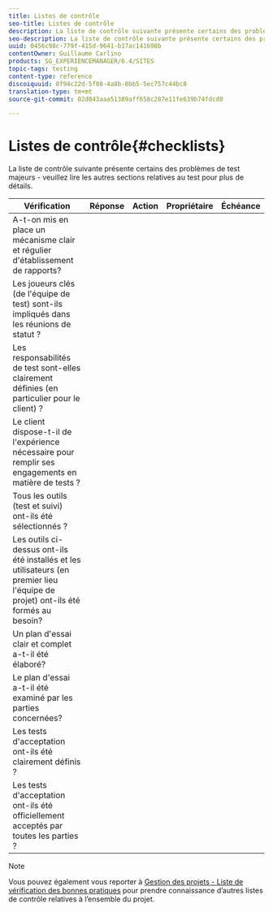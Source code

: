 ```yaml
---
title: Listes de contrôle
seo-title: Listes de contrôle
description: La liste de contrôle suivante présente certains des problèmes de test majeurs
seo-description: La liste de contrôle suivante présente certains des problèmes de test majeurs
uuid: 0456c98c-779f-415d-9641-b17ac141698b
contentOwner: Guillaume Carlino
products: SG_EXPERIENCEMANAGER/6.4/SITES
topic-tags: testing
content-type: reference
discoiquuid: 8f94c22d-5f08-4a8b-8bb5-5ec757c44bc8
translation-type: tm+mt
source-git-commit: 02d043aaa51389aff658c287e11fe639b74fdcd0

---
```



# Listes de contrôle{#checklists}

La liste de contrôle suivante présente certains des problèmes de test majeurs - veuillez lire les autres sections relatives au test pour plus de détails.

| Vérification | Réponse | Action | Propriétaire | Échéance |
|---|---|---|---|---|
| A-t-on mis en place un mécanisme clair et régulier d&#39;établissement de rapports? |  |  |  |  |
| Les joueurs clés (de l&#39;équipe de test) sont-ils impliqués dans les réunions de statut ? |  |  |  |  |
| Les responsabilités de test sont-elles clairement définies (en particulier pour le client) ? |  |  |  |  |
| Le client dispose-t-il de l&#39;expérience nécessaire pour remplir ses engagements en matière de tests ? |  |  |  |  |
| Tous les outils (test et suivi) ont-ils été sélectionnés ? |  |  |  |  |
| Les outils ci-dessus ont-ils été installés et les utilisateurs (en premier lieu l&#39;équipe de projet) ont-ils été formés au besoin? |  |  |  |  |
| Un plan d&#39;essai clair et complet a-t-il été élaboré? |  |  |  |  |
| Le plan d&#39;essai a-t-il été examiné par les parties concernées? |  |  |  |  |
| Les tests d&#39;acceptation ont-ils été clairement définis ? |  |  |  |  |
| Les tests d&#39;acceptation ont-ils été officiellement acceptés par toutes les parties ? |  |  |  |  |

>[!NOTE]
>
>Vous pouvez également vous reporter à [Gestion des projets - Liste de vérification des bonnes pratiques](/help/managing/best-practices.md) pour prendre connaissance d’autres listes de contrôle relatives à l’ensemble du projet.

